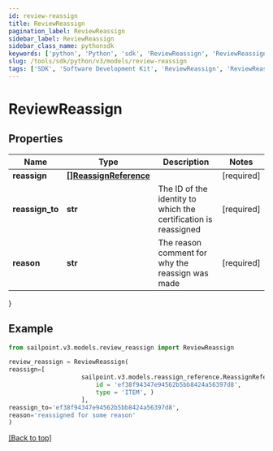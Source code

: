 ```yaml
---
id: review-reassign
title: ReviewReassign
pagination_label: ReviewReassign
sidebar_label: ReviewReassign
sidebar_class_name: pythonsdk
keywords: ['python', 'Python', 'sdk', 'ReviewReassign', 'ReviewReassign'] 
slug: /tools/sdk/python/v3/models/review-reassign
tags: ['SDK', 'Software Development Kit', 'ReviewReassign', 'ReviewReassign']
---
```


# ReviewReassign


## Properties

Name | Type | Description | Notes
------------ | ------------- | ------------- | -------------
**reassign** | [**[]ReassignReference**](reassign-reference) |  | [required]
**reassign_to** | **str** | The ID of the identity to which the certification is reassigned | [required]
**reason** | **str** | The reason comment for why the reassign was made | [required]
}

## Example

```python
from sailpoint.v3.models.review_reassign import ReviewReassign

review_reassign = ReviewReassign(
reassign=[
                    sailpoint.v3.models.reassign_reference.ReassignReference(
                        id = 'ef38f94347e94562b5bb8424a56397d8', 
                        type = 'ITEM', )
                    ],
reassign_to='ef38f94347e94562b5bb8424a56397d8',
reason='reassigned for some reason'
)

```
[[Back to top]](#) 

